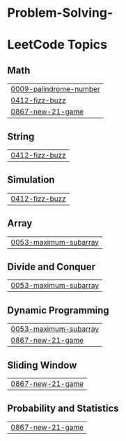 # Problem-Solving-
<!---LeetCode Topics Start-->
# LeetCode Topics
## Math
|  |
| ------- |
| [0009-palindrome-number](https://github.com/m0stafa0123/Problem-Solving-/tree/master/0009-palindrome-number) |
| [0412-fizz-buzz](https://github.com/m0stafa0123/Problem-Solving-/tree/master/0412-fizz-buzz) |
| [0867-new-21-game](https://github.com/m0stafa0123/Problem-Solving-/tree/master/0867-new-21-game) |
## String
|  |
| ------- |
| [0412-fizz-buzz](https://github.com/m0stafa0123/Problem-Solving-/tree/master/0412-fizz-buzz) |
## Simulation
|  |
| ------- |
| [0412-fizz-buzz](https://github.com/m0stafa0123/Problem-Solving-/tree/master/0412-fizz-buzz) |
## Array
|  |
| ------- |
| [0053-maximum-subarray](https://github.com/m0stafa0123/Problem-Solving-/tree/master/0053-maximum-subarray) |
## Divide and Conquer
|  |
| ------- |
| [0053-maximum-subarray](https://github.com/m0stafa0123/Problem-Solving-/tree/master/0053-maximum-subarray) |
## Dynamic Programming
|  |
| ------- |
| [0053-maximum-subarray](https://github.com/m0stafa0123/Problem-Solving-/tree/master/0053-maximum-subarray) |
| [0867-new-21-game](https://github.com/m0stafa0123/Problem-Solving-/tree/master/0867-new-21-game) |
## Sliding Window
|  |
| ------- |
| [0867-new-21-game](https://github.com/m0stafa0123/Problem-Solving-/tree/master/0867-new-21-game) |
## Probability and Statistics
|  |
| ------- |
| [0867-new-21-game](https://github.com/m0stafa0123/Problem-Solving-/tree/master/0867-new-21-game) |
<!---LeetCode Topics End-->